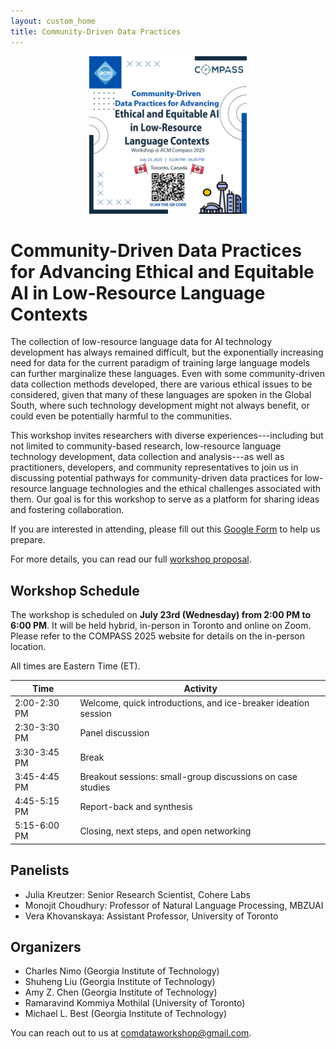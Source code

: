 ```yaml
---
layout: custom_home
title: Community-Driven Data Practices
---
```


<center><img src="/assets/acm_compass_workshop_main_flyer.jpg" width=50% height=50%></center>
 
# Community-Driven Data Practices for Advancing Ethical and Equitable AI in Low-Resource Language Contexts

The collection of low-resource language data for AI technology development has always remained difficult, but the exponentially increasing need for data for the current paradigm of training large language models can further marginalize these languages. Even with some community-driven data collection methods developed, there are various ethical issues to be considered, given that many of these languages are spoken in the Global South, where such technology development might not always benefit, or could even be potentially harmful to the communities.

This workshop invites researchers with diverse experiences---including but not limited to community-based research, low-resource language technology development, data collection and analysis---as well as practitioners, developers, and community representatives to join us in discussing potential pathways for community-driven data practices for low-resource language technologies and the ethical challenges associated with them. Our goal is for this workshop to serve as a platform for sharing ideas and fostering collaboration.

If you are interested in attending, please fill out this [Google Form](https://docs.google.com/forms/d/e/1FAIpQLSeVRpt8es1aMK1g-35oEyhBcJ3WHsEnPgtY0-8gL7hau0u1Jw/viewform?usp=header) to help us prepare.

For more details, you can read our full [workshop proposal](assets/COMPASS_25__Workshop_Proposal.pdf).

## Workshop Schedule

The workshop is scheduled on **July 23rd (Wednesday) from 2:00 PM to 6:00 PM**. It will be held hybrid, in-person in Toronto and online on Zoom. Please refer to the COMPASS 2025 website for details on the in-person location.

All times are Eastern Time (ET).

| Time | Activity |
|-------|--------|
| 2:00-2:30 PM | Welcome, quick introductions, and ice-breaker ideation session |
| 2:30-3:30 PM | Panel discussion |
| 3:30-3:45 PM | Break |
| 3:45-4:45 PM | Breakout sessions: small-group discussions on case studies |
| 4:45-5:15 PM | Report-back and synthesis |
| 5:15-6:00 PM | Closing, next steps, and open networking |

## Panelists

- Julia Kreutzer: Senior Research Scientist, Cohere Labs
- Monojit Choudhury: Professor of Natural Language Processing, MBZUAI
- Vera Khovanskaya: Assistant Professor, University of Toronto

## Organizers

- Charles Nimo (Georgia Institute of Technology)
- Shuheng Liu (Georgia Institute of Technology)
- Amy Z. Chen (Georgia Institute of Technology)
- Ramaravind Kommiya Mothilal (University of Toronto)
- Michael L. Best (Georgia Institute of Technology)

You can reach out to us at comdataworkshop@gmail.com.
